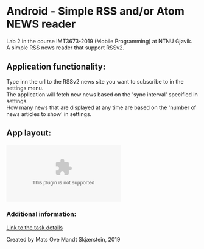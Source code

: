# Android - Simple RSS and/or Atom NEWS reader
Lab 2 in the course IMT3673-2019 (Mobile Programming) at NTNU Gjøvik.    
A simple RSS news reader that support RSSv2.

## Application functionality: 
Type inn the url to the RSSv2 news site you want to subscribe to in the settings menu.    
The application will fetch new news based on the 'sync interval' specified in settings.    
How many news that are displayed at any time are based on the 'number of news articles to show' in settings.    


## App layout:
![](google.com)

### Additional information: 
[Link to the task details](google.com)

Created by Mats Ove Mandt Skjærstein, 2019
